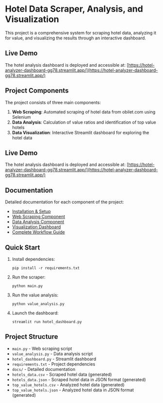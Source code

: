 # Hotel Data Scraper, Analysis, and Visualization

This project is a comprehensive system for scraping hotel data, analyzing it for value, and visualizing the results through an interactive dashboard.

## Live Demo

The hotel analysis dashboard is deployed and accessible at:
[https://hotel-analyzer-dashboard-gg78.streamlit.app/](https://hotel-analyzer-dashboard-gg78.streamlit.app/)

## Project Components

The project consists of three main components:

1. **Web Scraping**: Automated scraping of hotel data from obilet.com using Selenium
2. **Data Analysis**: Calculation of value ratios and identification of top value hotels
3. **Data Visualization**: Interactive Streamlit dashboard for exploring the hotel data

## Live Demo

The hotel analysis dashboard is deployed and accessible at:
[https://hotel-analyzer-dashboard-gg78.streamlit.app/](https://hotel-analyzer-dashboard-gg78.streamlit.app/)

## Documentation

Detailed documentation for each component of the project:

- [Installation & Setup](docs/installation.md)
- [Web Scraping Component](docs/scraping.md)
- [Data Analysis Component](docs/analysis.md)
- [Visualization Dashboard](docs/dashboard.md)
- [Complete Workflow Guide](docs/workflow.md)

## Quick Start

1. Install dependencies:
   ```
   pip install -r requirements.txt
   ```

2. Run the scraper:
   ```
   python main.py
   ```

3. Run the value analysis:
   ```
   python value_analysis.py
   ```

4. Launch the dashboard:
   ```
   streamlit run hotel_dashboard.py
   ```

## Project Structure

- `main.py` - Web scraping script
- `value_analysis.py` - Data analysis script
- `hotel_dashboard.py` - Streamlit dashboard
- `requirements.txt` - Project dependencies
- `docs/` - Detailed documentation
- `hotels_data.csv` - Scraped hotel data (generated)
- `hotels_data.json` - Scraped hotel data in JSON format (generated)
- `top_value_hotels.csv` - Analyzed hotel data (generated)
- `top_value_hotels.json` - Analyzed hotel data in JSON format (generated)

